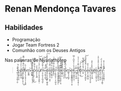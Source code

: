 # Renan Mendonça Tavares

## Habilidades
- Programação
- Jogar Team Fortress 2
- Comunhão com os Deuses Antigos

Nas palavras de Nyarlathotep
>  ̷̺̦̖̦̣̗͙͚̜͉̼̹͒̓Ḷ̶̻̼͖̯̖̼̹͍̃͂̈́͂o̸̦̱̖̳̲̜͚̔̇̔̎̈́̑̿͂͛̑̕͘r̸̛̛͖͖̙̞͓̺̻̙͎̭̗̠̿̇̏̈͌̇͑͌̽̿͊̕͜ͅé̴̡̧̤̘̗̬̘̥͔̦̟̭̯̹̆͗̃͛m̴͈̱͍͇̚ ̶̛͍̺͖̙̑̊̀̓̄͆͆ĩ̴̧̡͚̼̣̣͎̙̟̖̞̤̏̓̐̇͂͋̿͝p̷̨͔̺̰̩̖͉̻̼̉́͋͂͋̓̽̒̌͜s̷̨̬͕̗̘͇̓̎̄́͘ù̸̠̝̦̬̘̬͓͙̟̲̥̐̀̓̽͐͗̾̓͗͝ͅm̶͔̯͔̫̞̝̩̫̺͉͖̀͐̔͌͒̋̍̐̋̚͝͝ͅ ̷̡͎͚̩͉̲̫͒͌̏͊̇͜ͅd̵̡̪͕̭͙͎̼̰̩̤̫̺̟͚̍̀̀̈́̾͂̈́̏̆̄̐͐͘͠ọ̵̱̳͔͓͉̘͔͍̭͋́̿̄̇̾̐ḷ̸̢͚̪̜̬̦̃̇͒̇̋͊͂̈́o̸͕̲̟͌̇͂̊̿̒̾̄̈́̈ͅŗ̷̞̲̞̼͓̠̜̦͓̤͖̖͈̾̆ ̷̨̧͓̤͍̯͓̭͎͈͕̞͔͛͆̅̐̀̏͌̋̿̕͝͠s̶̛̩͓̦͚͚̪̥̗̮̳̯̓̆̑͘͝i̴̢̡̨̖̥̗̮̟̼̟̹̩͍͂̄̈͌́̄́̈́̓̀̚ţ̶̳̥͙̦̍̀̎̈̄̈̅ ̷̨̛̤̦̗͓̟̞̀̏̎̈́̉̿̕̕a̵̜̙͖͎̜̽́̑́͆͌̂̐̚͜ͅm̵̻̭̘͉̘͖̲̚ͅè̵̡̨̯͚̞̳͇̻͖̩̞̦͙̟ṭ̷͇͎̪̪̱̗̞̞̣̒́̌̍̇͛̑̽͆̔̇̃͆̕,̶̢̧̤͔̰̩͚̑͊̈́ ̴͖̫̈͝c̵̢̨̝̘̜̙͍̖͍̘̭̘͎̏̆͂̈̿̆͑̾̒̒̑̕̕̚ͅo̸̜̥̣̺͂̓͊̍̍̾͜͝͝͝n̵̰̭̈́̃̓̑͐́͊̈́͌s̷̞͕̰͙̠͚̪̞̙͒̉̒̈́͊͊̌̉͂͂͒͝e̴̡̢̠̟̳̣̰͈̓̒̒̏̎c̵̢̠̤̭̹̲͎͓̮̠̭̬̏͛ṱ̶͇̦̖̞͙͖̎̊͊̀̉̍͊̄è̸͖t̶̢̝͎̣̬͖̖̙͕͓̉u̵̢͙̺͎̻̝̟̮̼͌̄̐̓͑̑̂̂̀͛̂̾̚ṙ̶̥̟̲̹̩̪̟̺͌ͅ.̸̡̞̦͕͎͉͚͔͉͎̳̏͂͂͛̂̓̓̓̏́͘ͅ ̴̛̝͕̼̝͍͈̭̪̗̤̇͂̅͊̾͐̍̄̌͘̚
